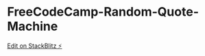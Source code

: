 # FreeCodeCamp-Random-Quote-Machine

[Edit on StackBlitz ⚡️](https://stackblitz.com/edit/react-sxuooh)